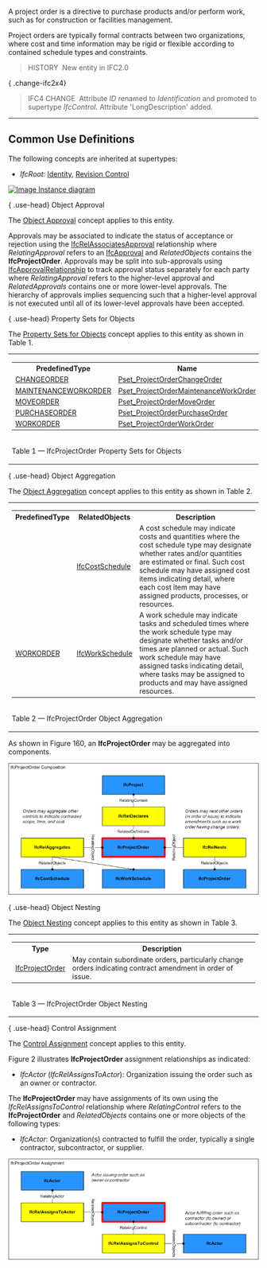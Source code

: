 ﻿A project order is a directive to purchase products and/or perform work, such as for construction or facilities management.

Project orders are typically formal contracts between two organizations, where cost and time information may be rigid or flexible according to contained schedule types and constraints.

> HISTORY&nbsp; New entity in IFC2.0

{ .change-ifc2x4}
> IFC4 CHANGE&nbsp; Attribute _ID_ renamed to _Identification_ and promoted to supertype _IfcControl_. Attribute 'LongDescription' added.

___
## Common Use Definitions
The following concepts are inherited at supertypes:

* _IfcRoot_: [Identity](../../templates/identity.htm), [Revision Control](../../templates/revision-control.htm)

[![Image](../../../img/diagram.png)&nbsp;Instance diagram](../../../annex/annex-d/common-use-definitions/ifcprojectorder.htm)

{ .use-head}
Object Approval

The [Object Approval](../../templates/object-approval.htm) concept applies to this entity.

Approvals may be associated to indicate the status of acceptance or rejection using the [IfcRelAssociatesApproval](../../ifccontrolextension/lexical/ifcrelassociatesapproval.htm) relationship where _RelatingApproval_ refers to an [IfcApproval](../../ifcapprovalresource/lexical/ifcapproval.htm) and _RelatedObjects_ contains the **IfcProjectOrder**. Approvals may be split into sub-approvals using [IfcApprovalRelationship](../../ifcapprovalresource/lexical/ifcapprovalrelationship.htm) to track approval status separately for each party where _RelatingApproval_ refers to the higher-level approval and _RelatedApprovals_ contains one or more lower-level approvals. The hierarchy of approvals implies sequencing such that a higher-level approval is not executed until all of its lower-level approvals have been accepted.

  
  
{ .use-head}
Property Sets for Objects

The [Property Sets for Objects](../../templates/property-sets-for-objects.htm) concept applies to this entity as shown in Table 1.

<table>
<tr><td>
<table class="gridtable">
<tr><th><b>PredefinedType</b></th><th><b>Name</b></th></tr>
<tr><td><a href="../../ifcsharedmgmtelements/lexical/ifcprojectordertypeenum.htm">CHANGEORDER</a></td><td><a href="../../psd/ifcsharedmgmtelements/Pset_ProjectOrderChangeOrder.xml">Pset_ProjectOrderChangeOrder</a></td></tr>
<tr><td><a href="../../ifcsharedmgmtelements/lexical/ifcprojectordertypeenum.htm">MAINTENANCEWORKORDER</a></td><td><a href="../../psd/ifcsharedmgmtelements/Pset_ProjectOrderMaintenanceWorkOrder.xml">Pset_ProjectOrderMaintenanceWorkOrder</a></td></tr>
<tr><td><a href="../../ifcsharedmgmtelements/lexical/ifcprojectordertypeenum.htm">MOVEORDER</a></td><td><a href="../../psd/ifcsharedmgmtelements/Pset_ProjectOrderMoveOrder.xml">Pset_ProjectOrderMoveOrder</a></td></tr>
<tr><td><a href="../../ifcsharedmgmtelements/lexical/ifcprojectordertypeenum.htm">PURCHASEORDER</a></td><td><a href="../../psd/ifcsharedmgmtelements/Pset_ProjectOrderPurchaseOrder.xml">Pset_ProjectOrderPurchaseOrder</a></td></tr>
<tr><td><a href="../../ifcsharedmgmtelements/lexical/ifcprojectordertypeenum.htm">WORKORDER</a></td><td><a href="../../psd/ifcsharedmgmtelements/Pset_ProjectOrderWorkOrder.xml">Pset_ProjectOrderWorkOrder</a></td></tr>
</table>
</td></tr>
<tr><td><p class="table">Table 1 &mdash; IfcProjectOrder Property Sets for Objects</p></td></tr></table>

  
  
{ .use-head}
Object Aggregation

The [Object Aggregation](../../templates/object-aggregation.htm) concept applies to this entity as shown in Table 2.

<table>
<tr><td>
<table class="gridtable">
<tr><th><b>PredefinedType</b></th><th><b>RelatedObjects</b></th><th><b>Description</b></th></tr>
<tr><td>&nbsp;</td><td><a href="../../ifcsharedmgmtelements/lexical/ifccostschedule.htm">IfcCostSchedule</a></td><td> A cost schedule may indicate costs and quantities where the cost schedule type may designate whether rates and/or quantities are estimated or final.  Such cost schedule may have assigned cost items indicating detail, where each cost item may have assigned products, processes, or resources.</td></tr>
<tr><td><a href="../../ifcsharedmgmtelements/lexical/ifcprojectordertypeenum.htm">WORKORDER</a></td><td><a href="../../ifcprocessextension/lexical/ifcworkschedule.htm">IfcWorkSchedule</a></td><td>A work schedule may indicate tasks and scheduled times where the work schedule type may designate whether tasks and/or times are planned or actual.  Such work schedule may have assigned tasks indicating detail, where tasks may be assigned to products and may have assigned resources.</td></tr>
</table>
</td></tr>
<tr><td><p class="table">Table 2 &mdash; IfcProjectOrder Object Aggregation</p></td></tr></table>

As shown in Figure 160, an **IfcProjectOrder** may be aggregated into components.

!["Composition Use Definition"](../../../../../../figures/ifcprojectorder-composition.png "Figure 1 &mdash; Project order composition")

  
  
{ .use-head}
Object Nesting

The [Object Nesting](../../templates/object-nesting.htm) concept applies to this entity as shown in Table 3.

<table>
<tr><td>
<table class="gridtable">
<tr><th><b>Type</b></th><th><b>Description</b></th></tr>
<tr><td><a href="../../ifcsharedmgmtelements/lexical/ifcprojectorder.htm">IfcProjectOrder</a></td><td>May contain subordinate orders, particularly change orders indicating contract amendment in order of issue.</td></tr>
</table>
</td></tr>
<tr><td><p class="table">Table 3 &mdash; IfcProjectOrder Object Nesting</p></td></tr></table>

  
  
{ .use-head}
Control Assignment

The [Control Assignment](../../templates/control-assignment.htm) concept applies to this entity.

Figure 2 illustrates **IfcProjectOrder** assignment relationships as indicated:

* _IfcActor_ (_IfcRelAssignsToActor_): Organization issuing the order such as an owner or contractor.

The **IfcProjectOrder** may have assignments of its own using the _IfcRelAssignsToControl_ relationship where _RelatingControl_ refers to the **IfcProjectOrder** and _RelatedObjects_ contains one or more objects of the following types:

* _IfcActor_: Organization(s) contracted to fulfill the order, typically a single contractor, subcontractor, or supplier. 

!["Assignment Use Definition"](../../../../../../figures/ifcprojectorder-assignment.png "Figure 2 &mdash; Project order assignment")
